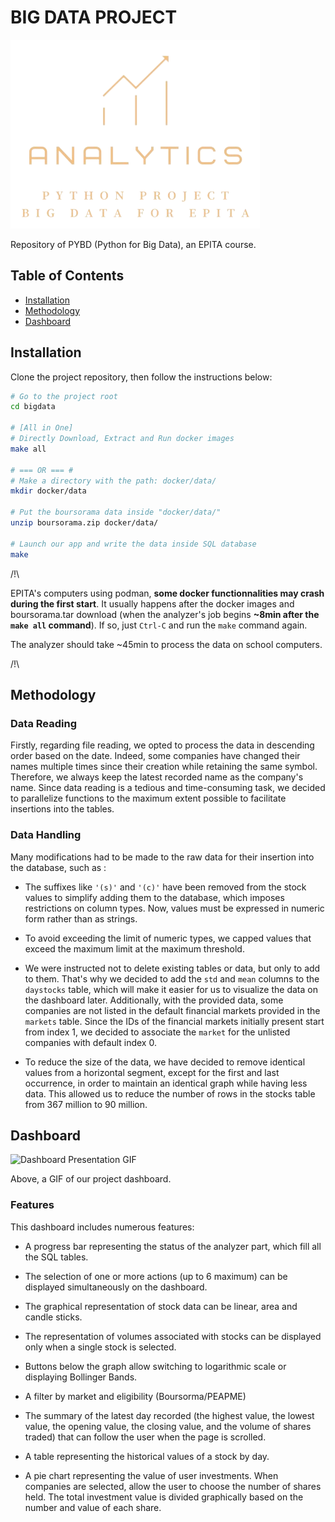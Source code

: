 # BIG DATA PROJECT

![Logo Project.](dashboard/assets/logo.png)

Repository of PYBD (Python for Big Data), an EPITA course.

## Table of Contents

- [Installation](#installation)
- [Methodology](#methodology)
- [Dashboard](#dashboard)

## Installation

Clone the project repository, then follow the instructions below:

```sh
# Go to the project root
cd bigdata

# [All in One]
# Directly Download, Extract and Run docker images
make all

# === OR === #
# Make a directory with the path: docker/data/
mkdir docker/data

# Put the boursorama data inside "docker/data/"
unzip boursorama.zip docker/data/

# Launch our app and write the data inside SQL database
make
```

/!\ 

EPITA's computers using podman, **some docker functionnalities may crash during the first start**. It usually happens after the docker images and boursorama.tar download (when the analyzer's job begins **~8min after the ```make all``` command**). If so, just ```Ctrl-C``` and run the ```make``` command again.

The analyzer should take ~45min to process the data on school computers.

/!\

## Methodology

### Data Reading


Firstly, regarding file reading, we opted to process the data in descending order based on the date. Indeed, some companies have changed their names multiple times since their creation while retaining the same symbol. Therefore, we always keep the latest recorded name as the company's name. Since data reading is a tedious and time-consuming task, we decided to parallelize functions to the maximum extent possible to facilitate insertions into the tables.

### Data Handling


Many modifications had to be made to the raw data for their insertion into the database, such as :

- The suffixes like `'(s)'` and `'(c)'` have been removed from the stock values to simplify adding them to the database, which imposes restrictions on column types. Now, values must be expressed in numeric form rather than as strings.

- To avoid exceeding the limit of numeric types, we capped values that exceed the maximum limit at the maximum threshold.

- We were instructed not to delete existing tables or data, but only to add to them. That's why we decided to add the `std` and `mean` columns to the `daystocks` table, which will make it easier for us to visualize the data on the dashboard later. Additionally, with the provided data, some companies are not listed in the default financial markets provided in the `markets` table. Since the IDs of the financial markets initially present start from index 1, we decided to associate the `market` for the unlisted companies with default index 0.

- To reduce the size of the data, we have decided to remove identical values from a horizontal segment, except for the first and last occurrence, in order to maintain an identical graph while having less data. This allowed us to reduce the number of rows in the stocks table from 367 million to 90 million.
## Dashboard

![Dashboard Presentation GIF](dashboard/assets/dashboard.gif)

Above, a GIF of our project dashboard.

### Features

This dashboard includes numerous features:

- A progress bar representing the status of the analyzer part, which fill all the SQL tables.
- The selection of one or more actions (up to 6 maximum) can be displayed simultaneously on the dashboard.

-  The graphical representation of stock data can be linear, area and candle sticks.
- The representation of volumes associated with stocks can be displayed only when a single stock is selected.
- Buttons below the graph allow switching to logarithmic scale or displaying Bollinger Bands.
- A filter by market and eligibility (Boursorma/PEAPME)
- The summary of the latest day recorded (the highest value, the lowest value, the opening value, the closing value, and the volume of shares traded) that can follow the user when the page is scrolled.

- A table representing the historical values of a stock by day.
- A pie chart representing the value of user investments. When companies are selected, allow the user to choose the number of shares held. The total investment value is divided graphically based on the number and value of each share.
